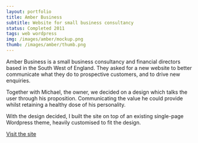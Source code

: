 ```yaml
---
layout: portfolio
title: Amber Business
subtitle: Website for small business consultancy
status: Completed 2011
tags: web wordpress
img: /images/amber/mockup.png
thumb: /images/amber/thumb.png
---
```


Amber Business is a small business consultancy and financial directors based in the South West of England. They asked for a new website to better communicate what they do to prospective customers, and to drive new enquiries. 

Together with Michael, the owner, we decided on a design which talks the user through his proposition. Communicating the value he could provide whilst retaining a healthy dose of his personality.

With the design decided, I built the site on top of an existing single-page Wordpress theme, heavily customised to fit the design. 

[Visit the site](http://amberbusiness.co.uk/)